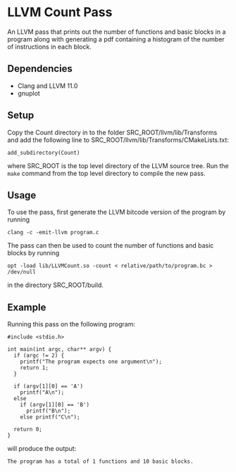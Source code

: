 # LLVM Count Pass
An LLVM pass that prints out the number of functions and basic blocks in a program along with generating a pdf containing a histogram of the number of instructions in each block.

## Dependencies
- Clang and LLVM 11.0
- gnuplot

## Setup
Copy the Count directory in to the folder SRC_ROOT/llvm/lib/Transforms and add the following line to SRC_ROOT/llvm/lib/Transforms/CMakeLists.txt:
```
add_subdirectory(Count)
```
where SRC_ROOT is the top level directory of the LLVM source tree. Run the `make` command from the top level directory to compile the new pass.

## Usage
To use the pass, first generate the LLVM bitcode version of the program by running
```
clang -c -emit-llvm program.c
```
The pass can then be used to count the number of functions and basic blocks by running
```
opt -load lib/LLVMCount.so -count < relative/path/to/program.bc > /dev/null
```
in the directory SRC_ROOT/build.

## Example
Running this pass on the following program:
```
#include <stdio.h>

int main(int argc, char** argv) {
  if (argc != 2) {
    printf("The program expects one argument\n");
    return 1;
  }
  
  if (argv[1][0] == 'A')
    printf("A\n");
  else 
    if (argv[1][0] == 'B')
      printf("B\n");
    else printf("C\n");
  
  return 0;
}
```
will produce the output:
```
The program has a total of 1 functions and 10 basic blocks.
```
